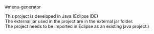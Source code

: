 #menu-generator

 This project is developed in Java (Eclipse IDE)\
The external jar used in the project are in the external jar folder.\
The project needs to be imported in Eclipse as an existing java project.\
